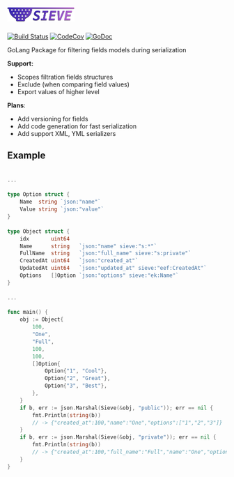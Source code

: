 # <img height="32" src="https://raw.githubusercontent.com/itrabbit/sieve/master/logo.png">

[![Build Status](https://travis-ci.org/itrabbit/sieve.svg?branch=master)](https://travis-ci.org/itrabbit/sieve)
 [![CodeCov](https://codecov.io/gh/itrabbit/sieve/branch/master/graph/badge.svg)](https://codecov.io/gh/itrabbit/sieve)
 [![GoDoc](https://godoc.org/github.com/itrabbit/sieve?status.svg)](https://godoc.org/github.com/itrabbit/sieve)

GoLang Package for filtering fields models during serialization

**Support:**

- Scopes filtration fields structures
- Exclude (when comparing field values)
- Export values of higher level

**Plans**:
- Add versioning for fields
- Add code generation for fast serialization
- Add support XML, YML serializers

## Example

```go

...

type Option struct {
    Name  string `json:"name"`
    Value string `json:"value"`
}

type Object struct {
    idx       uint64
    Name      string   `json:"name" sieve:"s:*"`
    FullName  string   `json:"full_name" sieve:"s:private"`
    CreatedAt uint64   `json:"created_at"`
    UpdatedAt uint64   `json:"updated_at" sieve:"eef:CreatedAt"`
    Options   []Option `json:"options" sieve:"ek:Name"`
}

...

func main() {
    obj := Object{
        100,
        "One",
        "Full",
        100,
        100,
        []Option{
            Option{"1", "Cool"},
            Option{"2", "Great"},
            Option{"3", "Best"},
        },
    }
    if b, err := json.Marshal(Sieve(&obj, "public")); err == nil {
        fmt.Println(string(b))
        // -> {"created_at":100,"name":"One","options":["1","2","3"]}
    }
    if b, err := json.Marshal(Sieve(&obj, "private")); err == nil {
        fmt.Println(string(b))
        // -> {"created_at":100,"full_name":"Full","name":"One","options":["1","2","3"]}
    }
}
```